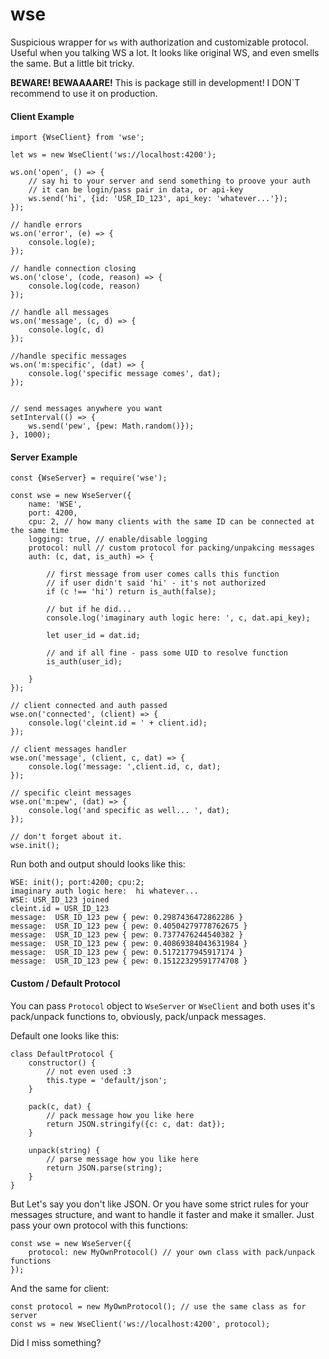 # wse
Suspicious wrapper for ``ws`` with authorization and customizable protocol. Useful when you talking WS a lot. It looks like original WS, and even smells the same. But a little bit tricky.

**BEWARE! BEWAAAARE!**
This is package still in development! I DON`T recommend to use it on production.


#### Client Example
```
import {WseClient} from 'wse';

let ws = new WseClient('ws://localhost:4200');

ws.on('open', () => {
    // say hi to your server and send something to proove your auth
    // it can be login/pass pair in data, or api-key
    ws.send('hi', {id: 'USR_ID_123', api_key: 'whatever...'});
});

// handle errors
ws.on('error', (e) => {
    console.log(e);
});

// handle connection closing
ws.on('close', (code, reason) => {
    console.log(code, reason)
});

// handle all messages
ws.on('message', (c, d) => {
    console.log(c, d)
});

//handle specific messages
ws.on('m:specific', (dat) => {
    console.log('specific message comes', dat);
});


// send messages anywhere you want
setInterval(() => {
    ws.send('pew', {pew: Math.random()});
}, 1000);

```


#### Server Example
```
const {WseServer} = require('wse');

const wse = new WseServer({
    name: 'WSE',
    port: 4200,
    cpu: 2, // how many clients with the same ID can be connected at the same time
    logging: true, // enable/disable logging
    protocol: null // custom protocol for packing/unpakcing messages
    auth: (c, dat, is_auth) => {

        // first message from user comes calls this function
        // if user didn't said 'hi' - it's not authorized
        if (c !== 'hi') return is_auth(false);

        // but if he did...
        console.log('imaginary auth logic here: ', c, dat.api_key);

        let user_id = dat.id;

        // and if all fine - pass some UID to resolve function
        is_auth(user_id);

    }
});

// client connected and auth passed
wse.on('connected', (client) => {
    console.log('cleint.id = ' + client.id);
});

// client messages handler
wse.on('message', (client, c, dat) => {
    console.log('message: ',client.id, c, dat);
});

// specific cleint messages
wse.on('m:pew', (dat) => {
    console.log('and specific as well... ', dat);
});

// don't forget about it.
wse.init();

```

Run both and output should looks like this:
```
WSE: init(); port:4200; cpu:2;
imaginary auth logic here:  hi whatever...
WSE: USR_ID_123 joined
cleint.id = USR_ID_123
message:  USR_ID_123 pew { pew: 0.2987436472862286 }
message:  USR_ID_123 pew { pew: 0.40504279778762675 }
message:  USR_ID_123 pew { pew: 0.7377476244540382 }
message:  USR_ID_123 pew { pew: 0.40869384043631984 }
message:  USR_ID_123 pew { pew: 0.5172177945917174 }
message:  USR_ID_123 pew { pew: 0.15122329591774708 }
```


#### Custom / Default Protocol
You can pass ``Protocol`` object to ``WseServer`` or ``WseClient`` and both uses it's pack/unpack functions to, obviously, pack/unpack messages.

Default one looks like this:
```
class DefaultProtocol {
    constructor() {
        // not even used :3
        this.type = 'default/json';
    }

    pack(c, dat) {
        // pack message how you like here
        return JSON.stringify({c: c, dat: dat});
    }

    unpack(string) {
        // parse message how you like here
        return JSON.parse(string);
    }
}

```

But Let's say you don't like JSON. Or you have some strict rules for your messages structure, and want to handle it faster and make it smaller.
Just pass your own protocol with this functions:
```
const wse = new WseServer({
    protocol: new MyOwnProtocol() // your own class with pack/unpack functions
});
```

And the same for client:
```
const protocol = new MyOwnProtocol(); // use the same class as for server
const ws = new WseClient('ws://localhost:4200', protocol);
```




Did I miss something?
